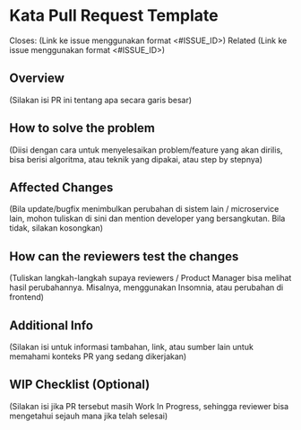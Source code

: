 # Kata Pull Request Template

Closes: (Link ke issue menggunakan format <#ISSUE_ID>)
Related (Link ke issue menggunakan format <#ISSUE_ID>)

## Overview

(Silakan isi PR ini tentang apa secara garis besar)


## How to solve the problem

(Diisi dengan cara untuk menyelesaikan problem/feature yang akan dirilis, bisa berisi algoritma, atau teknik yang dipakai, atau step by stepnya)


## Affected Changes

(Bila update/bugfix menimbulkan perubahan di sistem lain / microservice lain, mohon tuliskan di sini dan mention developer yang bersangkutan. Bila tidak, silakan kosongkan)


## How can the reviewers test the changes

(Tuliskan langkah-langkah supaya reviewers / Product Manager bisa melihat hasil perubahannya. Misalnya, menggunakan Insomnia, atau perubahan di frontend)


## Additional Info

(Silakan isi untuk informasi tambahan, link, atau sumber lain untuk memahami konteks PR yang sedang dikerjakan)


## WIP Checklist (Optional)

(Silakan isi jika PR tersebut masih Work In Progress, sehingga reviewer bisa mengetahui sejauh mana jika telah selesai)
